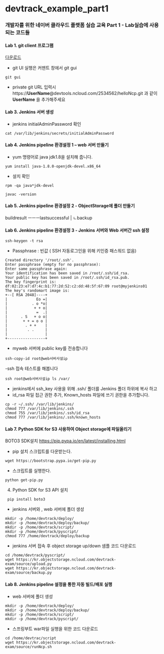 # devtrack_example_part1
### 개발자를 위한 네이버 클라우드 플랫폼 실습 교육 Part 1 - Lab실습에 사용되는 코드들

#### Lab 1. git client 프로그램
[다운로드](https://git-scm.com/downloads) 

 - git UI 실행은  커맨트 창에서  git gui 
 ```
 git gui
```
- private git URL 입력시 https://**UserName**@devtools.ncloud.com/2534562/helloNcp.git 
 과 같이 **UserName** 을 추가해주세요
  
#### Lab 3. Jenkins 서버 생성
- jenkins initialAdminPassword 확인
 ```
 cat /var/lib/jenkins/secrets/initialAdminPassword
 ```

#### Lab 4. Jenkins pipeline 환경설정 1 – web 서버 만들기
- yum 명령어로 java jdk1.8을 설치해 줍니다.
 ```
 yum install java-1.8.0-openjdk-devel.x86_64
 ```
- 설치 확인
 ```
 rpm -qa java*jdk-devel
 
 javac -version
 ```
 

#### Lab 5. Jenkins pipeline 환경설정 2 - ObjectStorage에 폴더 만들기
   buildresult  ㅡㅡㅡlastsuccessful
                  |
                  ㄴbackup
                  

#### Lab 6. Jenkins pipeline 환경설정 3 - Jenkins 서버와 Web 서버간  ssh 설정
```
ssh-keygen -t rsa
```
- Passphrase : 빈값 ( SSH 자동로그인을 위해  키인증 패스워드 없음)
```
Created directory '/root/.ssh'.
Enter passphrase (empty for no passphrase):
Enter same passphrase again: 
Your identification has been saved in /root/.ssh/id_rsa.
Your public key has been saved in /root/.ssh/id_rsa.pub.
The key fingerprint is:
df:02:23:e7:d7:4c:b1:77:2d:52:c2:dd:48:5f:67:09 root@myjenkins01
The key's randomart image is:
+--[ RSA 2048]----+
|             Eo =|
|           . o *o|
|            + + o|
|             =  .|
|      . S   + o o|
|       + + = o o |
|        . + +    |
|         . .     |
|                 |
+-----------------+
```
- myweb 서버에 public key를 전송합니다
```
ssh-copy-id root@web서버사설ip
```
-ssh 접속 테스트를 해봅니다
```
ssh root@web서버사설ip ls /var/
```
- jenkins에서 ssh_key 사용을 위해 .ssh/ 폴더를 Jenkins 폴더 하위에 복사 하고 
- id_rsa 파일 접근 권한 추가,  Known_hosts 파일에 쓰기 권한을 추가합니다.
```
cp -r ~/.ssh/ /var/lib/jenkins/
chmod 777 /var/lib/jenkins/.ssh
chmod 755 /var/lib/jenkins/.ssh/id_rsa
chmod 777 /var/lib/jenkins/.ssh/known_hosts
```

#### Lab 7. Python SDK for S3 사용하여 Object storage에 파일올리기



BOTO3 SDK설치
https://pip.pypa.io/en/latest/installing.html
- pip 설치 스크립트를 다운받는다.
```
wget https://bootstrap.pypa.io/get-pip.py
```
- 스크립트를 실행한다.
```
python get-pip.py
 ```
4.	Python SDK for S3 API 설치
```
 pip install boto3
```
  - jenkins 서버와 , web 서버에  폴더 생성
 ```
 mkdir -p /home/devtrack/deploy/
 mkdir -p /home/devtrack/deploy/backup/
 mkdir -p /home/devtrack/script/
 mkdir -p /home/devtrack/pyscript/
 chmod 777 /home/devtrack/deploy/backup
 ```
 
 - jenkins 서버 접속 후  object storage up/down 샘플 코드 다운로드 
 ```
 cd /home/devtrack/pyscript/
 wget https://kr.objectstorage.ncloud.com/devtrack-exam/source/upload.py
 wget https://kr.objectstorage.ncloud.com/devtrack-exam/source/backup.py
 ```

#### Lab 8. Jenkins pipeline 설정을 통한 자동 빌드/배포 실행
- web 서버에  폴더 생성
 ```
 mkdir -p /home/devtrack/deploy/
 mkdir -p /home/devtrack/deploy/backup/
 mkdir -p /home/devtrack/script/
 mkdir -p /home/devtrack/pyscript/
 ```
 
 - 스프링부트 war파일 실행을 위한  코드 다운로드 
 ```
 cd /home/devtrac/script
 wget https://kr.objectstorage.ncloud.com/devtrack-exam/source/runNcp.sh
 ```
